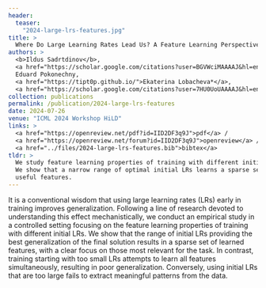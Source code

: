 ```yaml
---
header:
  teaser:
    "2024-large-lrs-features.jpg"
title: >
  Where Do Large Learning Rates Lead Us? A Feature Learning Perspective
authors: >
  <b>Ildus Sadrtdinov</b>, 
  <a href="https://scholar.google.com/citations?user=BGVWciMAAAAJ&hl=en">Maxim Kodryan</a>,
  Eduard Pokonechny,
  <a href="https://tipt0p.github.io/">Ekaterina Lobacheva*</a>,
  <a href="https://scholar.google.com/citations?user=7HU0UoUAAAAJ&hl=en">Dmitry Vetrov*</a>
collection: publications
permalink: /publication/2024-large-lrs-features
date: 2024-07-26
venue: "ICML 2024 Workshop HiLD"
links: >
  <a href="https://openreview.net/pdf?id=IID2DF3q9J">pdf</a> /
  <a href="https://openreview.net/forum?id=IID2DF3q9J">openreview</a> /
  <a href="../files/2024-large-lrs-features.bib">bibtex</a>
tldr: >
  We study feature learning properties of training with different initial LRs.
  We show that a narrow range of optimal initial LRs learns a sparse set of the most
  useful features.
---
```


It is a conventional wisdom that using large learning rates (LRs) early
in training improves generalization. Following a line of research devoted to
understanding this effect mechanistically, we conduct an empirical study in
a controlled setting focusing on the feature learning properties of training
with different initial LRs. We show that the range of initial LRs providing
the best generalization of the final solution results in a sparse set of learned features, 
with a clear focus on those most relevant for the task. In contrast, training starting
with too small LRs attempts to learn all features simultaneously, resulting in
poor generalization. Conversely, using initial LRs that are too large fails
to extract meaningful patterns from the data.